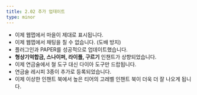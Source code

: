 ```yaml
---
title: 2.02 추가 업데이트
type: minor
---
```


* 이제 웹맵에서 마을이 제대로 표시됩니다.
* 이제 웹맵에서 채팅을 칠 수 없습니다. (도배 방지)
* 플러그인과 PAPER를 성공적으로 업데이트했습니다.
* **형상기억합금, 스나이퍼, 라이플, 구르기**&nbsp;인챈트가 상향되었습니다.
* 이제 연금술에서 철 도구 대신 다이아 도구만 드랍됩니다.
* 연금술 레시피 3종이 추가로 등록되었습니다.
* 이제 이상한 인챈트 북에서 높은 티어의 고레벨 인챈트 북이 더욱 더 잘 나오게 됩니다.